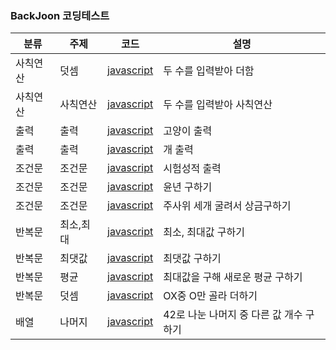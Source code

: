 ### BackJoon 코딩테스트

| 분류     | 주제      | 코드                                                   | 설명                                    |
| -------- | --------- | ------------------------------------------------------ | --------------------------------------- |
| 사칙연산 | 덧셈      | [javascript](https://www.acmicpc.net/source/51722871)  | 두 수를 입력받아 더함                   |
| 사칙연산 | 사칙연산  | [javascript](https://www.acmicpc.net/source/51723622)  | 두 수를 입력받아 사칙연산               |
| 출력     | 출력      | [javascript](https://www.acmicpc.net/source/51688629)  | 고양이 출력                             |
| 출력     | 출력      | [javascript](https://www.acmicpc.net/source/51685989)  | 개 출력                                 |
| 조건문   | 조건문    | [javascript](https://www.acmicpc.net/source/51730051)  | 시험성적 출력                           |
| 조건문   | 조건문    | [javascript](https://www.acmicpc.net/source/51730437)  | 윤년 구하기                             |
| 조건문   | 조건문    | [javascript](https://www.acmicpc.net/source/51730927)  | 주사위 세개 굴려서 상금구하기           |
| 반복문   | 최소,최대 | [javascript](https://www.acmicpc.net/source/517641690) | 최소, 최대값 구하기                     |
| 반복문   | 최댓값    | [javascript](https://www.acmicpc.net/source/51764552)  | 최댓값 구하기                           |
| 반복문   | 평균      | [javascript](https://www.acmicpc.net/source/51765746)  | 최대값을 구해 새로운 평균 구하기        |
| 반복문   | 덧셈      | [javascript](https://www.acmicpc.net/source/51767033)  | OX중 O만 골라 더하기                    |
| 배열     | 나머지    | [javascript](https://www.acmicpc.net/source/51837934)  | 42로 나눈 나머지 중 다른 값 개수 구하기 |
